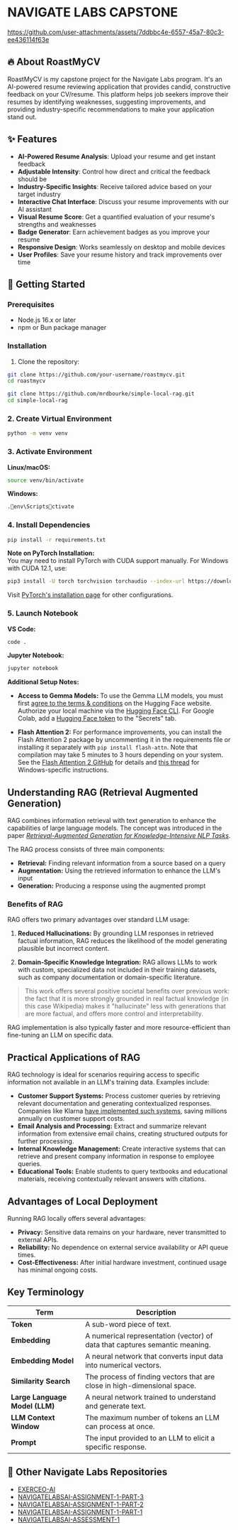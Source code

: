 # NAVIGATE LABS CAPSTONE

https://github.com/user-attachments/assets/7ddbbc4e-6557-45a7-80c3-ee436114f63e

## 🔥 About RoastMyCV

RoastMyCV is my capstone project for the Navigate Labs program. It's an AI-powered resume reviewing application that provides candid, constructive feedback on your CV/resume. This platform helps job seekers improve their resumes by identifying weaknesses, suggesting improvements, and providing industry-specific recommendations to make your application stand out.

## ✨ Features

- **AI-Powered Resume Analysis**: Upload your resume and get instant feedback  
- **Adjustable Intensity**: Control how direct and critical the feedback should be  
- **Industry-Specific Insights**: Receive tailored advice based on your target industry  
- **Interactive Chat Interface**: Discuss your resume improvements with our AI assistant  
- **Visual Resume Score**: Get a quantified evaluation of your resume's strengths and weaknesses  
- **Badge Generator**: Earn achievement badges as you improve your resume  
- **Responsive Design**: Works seamlessly on desktop and mobile devices  
- **User Profiles**: Save your resume history and track improvements over time  

## 🚀 Getting Started

### Prerequisites

- Node.js 16.x or later  
- npm or Bun package manager  

### Installation

1. Clone the repository:
```bash
git clone https://github.com/your-username/roastmycv.git
cd roastmycv

git clone https://github.com/mrdbourke/simple-local-rag.git
cd simple-local-rag
```

### 2. Create Virtual Environment

```bash
python -m venv venv
```

### 3. Activate Environment

**Linux/macOS:**
```bash
source venv/bin/activate
```

**Windows:**
```bash
.env\Scriptsctivate
```

### 4. Install Dependencies

```bash
pip install -r requirements.txt
```

**Note on PyTorch Installation:**  
You may need to install PyTorch with CUDA support manually. For Windows with CUDA 12.1, use:

```bash
pip3 install -U torch torchvision torchaudio --index-url https://download.pytorch.org/whl/cu121
```

Visit [PyTorch's installation page](https://pytorch.org/get-started/locally/) for other configurations.

### 5. Launch Notebook

**VS Code:**
```bash
code .
```

**Jupyter Notebook:**
```bash
jupyter notebook
```

**Additional Setup Notes:**

- **Access to Gemma Models:** To use the Gemma LLM models, you must first [agree to the terms & conditions](https://huggingface.co/google/gemma-7b-it) on the Hugging Face website. Authorize your local machine via the [Hugging Face CLI](https://huggingface.co/docs/huggingface_hub/en/quick-start#authentication). For Google Colab, add a [Hugging Face token](https://huggingface.co/docs/hub/en/security-tokens) to the "Secrets" tab.

- **Flash Attention 2:** For performance improvements, you can install the Flash Attention 2 package by uncommenting it in the requirements file or installing it separately with `pip install flash-attn`. Note that compilation may take 5 minutes to 3 hours depending on your system. See the [Flash Attention 2 GitHub](https://github.com/Dao-AILab/flash-attention/tree/main) for details and [this thread](https://github.com/Dao-AILab/flash-attention/issues/595) for Windows-specific instructions.

## Understanding RAG (Retrieval Augmented Generation)

RAG combines information retrieval with text generation to enhance the capabilities of large language models. The concept was introduced in the paper [*Retrieval-Augmented Generation for Knowledge-Intensive NLP Tasks*](https://arxiv.org/abs/2005.11401).

The RAG process consists of three main components:

- **Retrieval:** Finding relevant information from a source based on a query  
- **Augmentation:** Using the retrieved information to enhance the LLM's input  
- **Generation:** Producing a response using the augmented prompt  

### Benefits of RAG

RAG offers two primary advantages over standard LLM usage:

1. **Reduced Hallucinations:** By grounding LLM responses in retrieved factual information, RAG reduces the likelihood of the model generating plausible but incorrect content.

2. **Domain-Specific Knowledge Integration:** RAG allows LLMs to work with custom, specialized data not included in their training datasets, such as company documentation or domain-specific literature.

> This work offers several positive societal benefits over previous work: the fact that it is more strongly grounded in real factual knowledge (in this case Wikipedia) makes it "hallucinate" less with generations that are more factual, and offers more control and interpretability.

RAG implementation is also typically faster and more resource-efficient than fine-tuning an LLM on specific data.

## Practical Applications of RAG

RAG technology is ideal for scenarios requiring access to specific information not available in an LLM's training data. Examples include:

- **Customer Support Systems:** Process customer queries by retrieving relevant documentation and generating contextualized responses. Companies like Klarna [have implemented such systems](https://www.klarna.com/international/press/klarna-ai-assistant-handles-two-thirds-of-customer-service-chats-in-its-first-month/), saving millions annually on customer support costs.  
- **Email Analysis and Processing:** Extract and summarize relevant information from extensive email chains, creating structured outputs for further processing.  
- **Internal Knowledge Management:** Create interactive systems that can retrieve and present company information in response to employee queries.  
- **Educational Tools:** Enable students to query textbooks and educational materials, receiving contextually relevant answers with citations.  

## Advantages of Local Deployment

Running RAG locally offers several advantages:

- **Privacy:** Sensitive data remains on your hardware, never transmitted to external APIs.  
- **Reliability:** No dependence on external service availability or API queue times.  
- **Cost-Effectiveness:** After initial hardware investment, continued usage has minimal ongoing costs.  

## Key Terminology

| Term | Description |
|------|-------------|
| **Token** | A sub-word piece of text. |
| **Embedding** | A numerical representation (vector) of data that captures semantic meaning. |
| **Embedding Model** | A neural network that converts input data into numerical vectors. |
| **Similarity Search** | The process of finding vectors that are close in high-dimensional space. |
| **Large Language Model (LLM)** | A neural network trained to understand and generate text. |
| **LLM Context Window** | The maximum number of tokens an LLM can process at once. |
| **Prompt** | The input provided to an LLM to elicit a specific response. |

## 🔗 Other Navigate Labs Repositories

- [EXERCEO-AI](https://github.com/sarankumar1325/EXERCEO-AI.git)  
- [NAVIGATELABSAI-ASSIGNMENT-1-PART-3](https://github.com/sarankumar1325/NAVIGATELABSAI-ASSIGNENT-1-PART-3.git)  
- [NAVIGATELABSAI-ASSIGNMENT-1-PART-2](https://github.com/sarankumar1325/NAVIGATELABSAI-ASSIGNMENT-1-PART-2.git)  
- [NAVIGATELABSAI-ASSIGNMENT-1-PART-1](https://github.com/sarankumar1325/NAVIGATELABSAI-ASSIGNMENT-1-PART-1.git)  
- [NAVIGATELABSAI-ASSESSMENT-1](https://github.com/sarankumar1325/NAVIGATELABSAI-ASSESMENT-1.git)  

